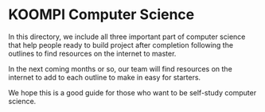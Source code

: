 # KOOMPI Computer Science

In this directory, we include all three important part of computer science that help people ready to build project after completion following the outlines to find resources on the internet to master.

In the next coming months or so, our team will find resources on the internet to add to each outline to make in easy for starters. 

We hope this is a good guide for those who want to be self-study computer science.